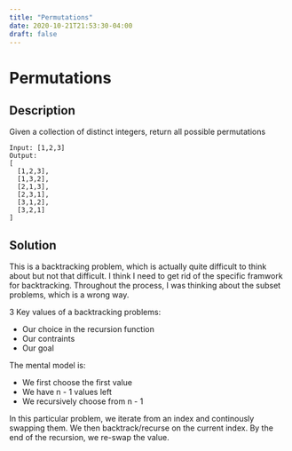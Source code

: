 ```yaml
---
title: "Permutations"
date: 2020-10-21T21:53:30-04:00
draft: false
---
```


# Permutations
## Description
Given a collection of distinct integers, return all possible permutations

```
Input: [1,2,3]
Output:
[
  [1,2,3],
  [1,3,2],
  [2,1,3],
  [2,3,1],
  [3,1,2],
  [3,2,1]
]
```

## Solution
This is a backtracking problem, which is actually quite difficult to think about but not that difficult. I think I need to get rid of the specific framwork for backtracking. Throughout the process, I was thinking about the subset problems, which is a wrong way.

3 Key values of a backtracking problems:
- Our choice in the recursion function
- Our contraints
- Our goal

The mental model is:
- We first choose the first value
- We have n - 1 values left
- We recursively choose from n - 1

In this particular problem, we iterate from an index and continously swapping them. We then backtrack/recurse on the current index. By the end of the recursion, we re-swap the value.




